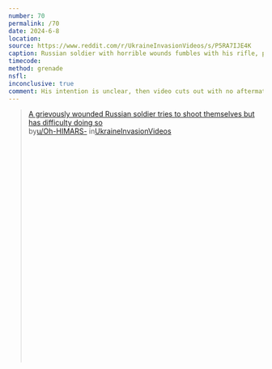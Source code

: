 ```yaml
---
number: 70
permalink: /70
date: 2024-6-8
location: 
source: https://www.reddit.com/r/UkraineInvasionVideos/s/P5RA7IJE4K
caption: Russian soldier with horrible wounds fumbles with his rifle, possibly trying to aim it at his head
timecode: 
method: grenade
nsfl:
inconclusive: true
comment: His intention is unclear, then video cuts out with no aftermath.
---
```

<blockquote class="reddit-embed-bq" style="height:500px" data-embed-height="507"><a href="https://www.reddit.com/r/UkraineInvasionVideos/comments/1daqmgs/a_grievously_wounded_russian_soldier_tries_to/">A grievously wounded Russian soldier tries to shoot themselves but has difficulty doing so</a><br> by<a href="https://www.reddit.com/user/Oh-HIMARS-/">u/Oh-HIMARS-</a> in<a href="https://www.reddit.com/r/UkraineInvasionVideos/">UkraineInvasionVideos</a></blockquote><script async="" src="https://embed.reddit.com/widgets.js" charset="UTF-8"></script>